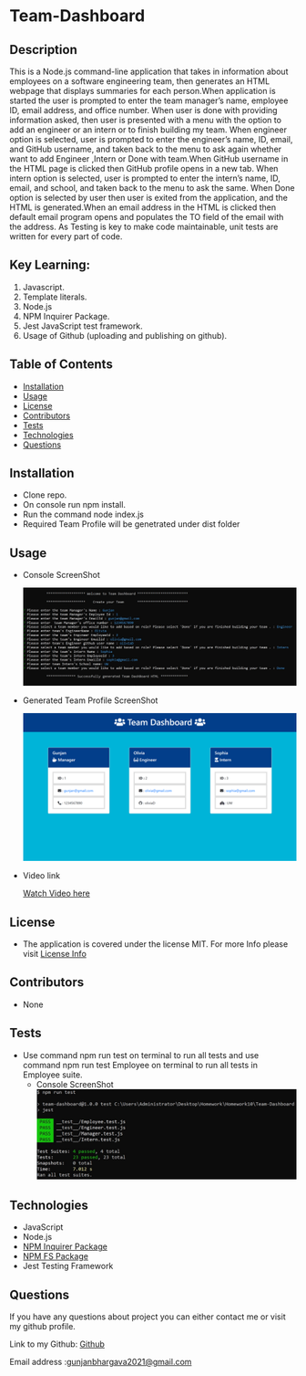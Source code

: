 # Team-Dashboard

## Description

This is a Node.js command-line application that takes in information about employees on a software engineering team, then generates an HTML webpage that displays summaries for each person.When application is started the user is prompted to enter the team manager’s name, employee ID, email address, and office number. When user is done with providing information asked, then user is presented with a menu with the option to add an engineer or an intern or to finish building my team. When engineer option is selected, user is prompted to enter the engineer’s name, ID, email, and GitHub username, and taken back to the menu to ask again whether want to add Engineer ,Intern or Done with team.When GitHub username in the HTML page is clicked then GitHub profile opens in a new tab. When intern option is selected, user is prompted to enter the intern’s name, ID, email, and school, and taken back to the menu to ask the same. When Done option is selected by user then user is exited from the application, and the HTML is generated.When an email address in the HTML
is clicked then default email program opens and populates the TO field of the email with the address.
As Testing is key to make code maintainable, unit tests are written for every part of code.

## Key Learning:

1. Javascript.
2. Template literals.
3. Node.js
4. NPM Inquirer Package.
5. Jest JavaScript test framework.
6. Usage of Github (uploading and publishing on github).

## Table of Contents

- [Installation](#Installation)
- [Usage](#Usage)
- [License](#License)
- [Contributors](#Contributors)
- [Tests](#Tests)
- [Technologies](#Technologies)
- [Questions](#Questions)

## Installation

- Clone repo.
- On console run npm install.
- Run the command node index.js
- Required Team Profile will be genetrated under dist folder

## Usage

- Console ScreenShot

  ![CLI](./images/terminalscreenshot.jpg)

- Generated Team Profile ScreenShot

  ![CLI](./images/teamdashboard.png)

- Video link

  [Watch Video here](https://youtu.be/mdKnrsRqSDU)

## License

- The application is covered under the license MIT. For more Info please visit [License Info](https://opensource.org/licenses/MIT)

## Contributors

- None

## Tests

- Use command npm run test on terminal to run all tests and use command npm run test Employee on terminal to run all tests in Employee suite.
  - Console ScreenShot
    ![CLI](./images/testresults.jpg)

## Technologies

- JavaScript
- Node.js
- [NPM Inquirer Package](https://www.npmjs.com/package/inquirer)
- [NPM FS Package](https://www.npmjs.com/package/fs)
- Jest Testing Framework

## Questions

If you have any questions about project you can either contact me or visit my github profile.

Link to my Github: [Github](https://github.com/gunjanb)

Email address :[gunjanbhargava2021@gmail.com](mailto:gunjanbhargava2021@gmail.com)

